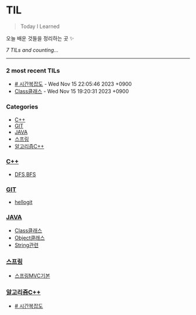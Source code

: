 # TIL
> Today I Learned

오늘 배운 것들을 정리하는 곳 ✨


_7 TILs and counting..._

---

### 2 most recent TILs

- [# 시간복잡도](알고리즘C++/시간복잡도.md) - Wed Nov 15 22:05:46 2023 +0900
- [Class클래스](JAVA/Class클래스.md) - Wed Nov 15 19:20:31 2023 +0900

### Categories

- [C++](#C++)
- [GIT](#GIT)
- [JAVA](#JAVA)
- [스프링](#스프링)
- [알고리즘C++](#알고리즘C++)

### [C++](#C++)
- [DFS,BFS](C++/DFS,BFS.md)

### [GIT](#GIT)
- [hellogit](GIT/hellogit.md)

### [JAVA](#JAVA)
- [Class클래스](JAVA/Class클래스.md)
- [Object클래스](JAVA/Object클래스.md)
- [String관련](JAVA/String관련.md)

### [스프링](#스프링)
- [스프링MVC기본](스프링/스프링MVC기본.md)

### [알고리즘C++](#알고리즘C++)
- [# 시간복잡도](알고리즘C++/시간복잡도.md)


